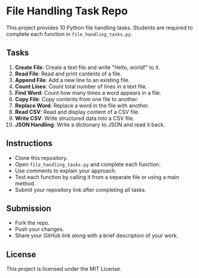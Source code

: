 # File Handling Task Repo

This project provides 10 Python file handling tasks. Students are required to complete each function in `file_handling_tasks.py`.

## Tasks

1. **Create File**: Create a text file and write "Hello, world!" to it.
2. **Read File**: Read and print contents of a file.
3. **Append File**: Add a new line to an existing file.
4. **Count Lines**: Count total number of lines in a text file.
5. **Find Word**: Count how many times a word appears in a file.
6. **Copy File**: Copy contents from one file to another.
7. **Replace Word**: Replace a word in the file with another.
8. **Read CSV**: Read and display content of a CSV file.
9. **Write CSV**: Write structured data into a CSV file.
10. **JSON Handling**: Write a dictionary to JSON and read it back.

## Instructions

- Clone this repository.
- Open `file_handling_tasks.py` and complete each function.
- Use comments to explain your approach.
- Test each function by calling it from a separate file or using a main method.
- Submit your repository link after completing all tasks.

## Submission

- Fork the repo.
- Push your changes.
- Share your GitHub link along with a brief description of your work.

## License

This project is licensed under the MIT License.





